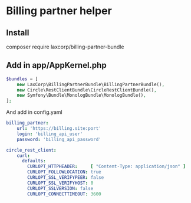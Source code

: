 Billing partner helper
=======================================================

Install 
-------
composer require laxcorp/billing-partner-bundle

Add in app/AppKernel.php
------------------------
```php
$bundles = [
    new LaxCorp\BillingPartnerBundle\BillingPartnerBundle(),
    new Circle\RestClientBundle\CircleRestClientBundle(),
    new Symfony\Bundle\MonologBundle\MonologBundle(),
];
```

And add in config.yaml

```yaml
billing_partner:
    url: 'https://billing.site:port'
    login: 'billing_api_user'
    password: 'billing_api_password'
```
```yaml
circle_rest_client:
    curl:
      defaults:
        CURLOPT_HTTPHEADER:     [ "Content-Type: application/json" ]
        CURLOPT_FOLLOWLOCATION: true
        CURLOPT_SSL_VERIFYPEER: false
        CURLOPT_SSL_VERIFYHOST: 0
        CURLOPT_SSLVERSION: false
        CURLOPT_CONNECTTIMEOUT: 3600
```
